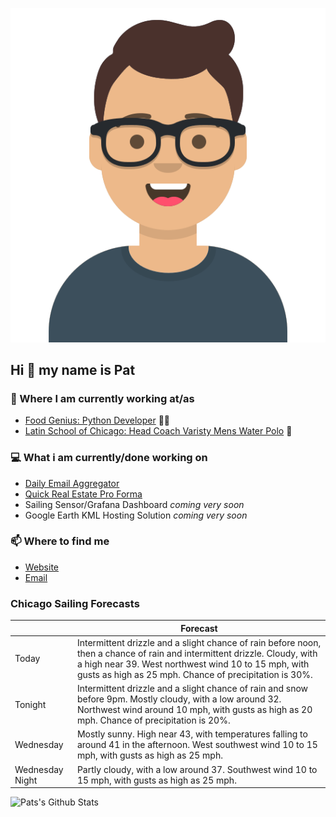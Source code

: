 [![Social banner for p-j-falconer](https://raw.githubusercontent.com/P-J-FALCONER/P-J-FALCONER/master/assets/avataaars.svg)](https://patfalconer.com/)
## Hi :wave: my name is Pat

### 💼 Where I am currently working at/as
- [Food Genius: Python Developer](https://getfoodgenius.com/) 🍔🐍
- [Latin School of Chicago: Head Coach Varisty Mens Water Polo](https://www.latinschool.org/) 🤽


### 💻 What i am currently/done working on
 - [Daily Email Aggregator](https://github.com/P-J-FALCONER/dott_daily_mail)
 - [Quick Real Estate Pro Forma](https://github.com/P-J-FALCONER/henry)
 - Sailing Sensor/Grafana Dashboard *coming very soon*
 - Google Earth KML Hosting Solution *coming very soon*

### 📫 Where to find me
 - [Website](https://patfalconer.com/)
 - [Email](mailto:patrick.j.falconer@gmail.com)


### Chicago Sailing Forecasts
|   | Forecast  |
|---|---|
| Today | Intermittent drizzle and a slight chance of rain before noon, then a chance of rain and intermittent drizzle. Cloudy, with a high near 39. West northwest wind 10 to 15 mph, with gusts as high as 25 mph. Chance of precipitation is 30%. |
| Tonight | Intermittent drizzle and a slight chance of rain and snow before 9pm. Mostly cloudy, with a low around 32. Northwest wind around 10 mph, with gusts as high as 20 mph. Chance of precipitation is 20%. |
| Wednesday | Mostly sunny. High near 43, with temperatures falling to around 41 in the afternoon. West southwest wind 10 to 15 mph, with gusts as high as 25 mph. |
| Wednesday Night | Partly cloudy, with a low around 37. Southwest wind 10 to 15 mph, with gusts as high as 25 mph. |

![Pats's Github Stats](https://github-readme-stats.vercel.app/api?username=p-j-falconer&show_icons=true&theme=radical)
